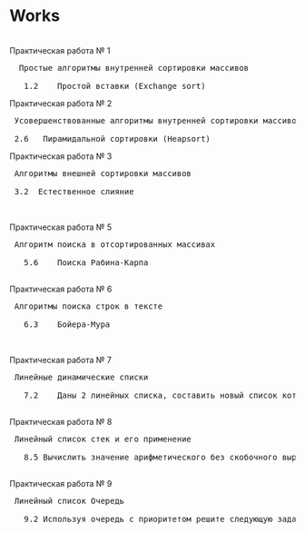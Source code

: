 # Works
<br /> Практическая работа № 1 
<pre>  Простые алгоритмы внутренней сортировки массивов
<br />   1.2	Простой вставки (Exchange sort)
</pre> Практическая работа № 2
<pre> Усовершенствованные алгоритмы внутренней сортировки массивов
<br/> 2.6	Пирамидальной сортировки (Heapsort)
</pre> Практическая работа № 3
<pre> Алгоритмы внешней сортировки массивов
<br /> 3.2	Естественное слияние


</pre> Практическая работа № 5
<pre> Алгоритм поиска в отсортированных массивах
<br />   5.6	Поиска Рабина-Карпа

</pre> Практическая работа № 6
<pre> Алгоритмы поиска строк в тексте
<br />   6.3	Бойера-Мура


</pre> Практическая работа № 7
<pre> Линейные динамические списки
<br />   7.2	Даны 2 линейных списка, составить новый список который включает в себя элементы, одновременно находящиеся в обеих списках

</pre> Практическая работа № 8
<pre> Линейный список стек и его применение
<br />   8.5 Вычислить значение арифметического без скобочного выражения, введенного в виде строки, предварительно преобразовав его в постфиксную форму. Операнды операций – это целые числа. Перед преобразованием выражения следует проверить его на корректность записи операций и операндов.

</pre> Практическая работа № 9
<pre> Линейный список Очередь
<br />   9.2 Используя очередь с приоритетом решите следующую задачу. В компании имеется несколько категорий сотрудников, которые могут подавать заявки на выполнение заданий: менеджер (М), контролер(К), рабочий(Р). Прием заявок автоматизирован. О каждой заявке хранится информация: категория сотрудника, его номер, время выполнения заявки в минутах. Заявки вводятся в очередь приоритетов с указанием приоритета сотрудника. Приоритет устанавливается так: у М – высший(1), у К – 2, у Р –3. Заявки извлекаются из очереди приоритетов и выполняются (раз извлечена из очереди, то считается что выполнена). Вывести время, затраченное на обслуживание каждой категории сотрудников
